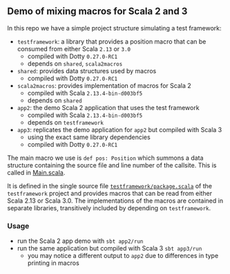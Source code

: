 ## Demo of mixing macros for Scala 2 and 3

In this repo we have a simple project structure simulating a test framework:

- `testframework`: a library that provides a position macro that can be consumed from either Scala `2.13` or `3.0`
  - compiled with Dotty `0.27.0-RC1`
  - depends on `shared`, `scala2macros`
- `shared`: provides data structures used by macros
  - compiled with Dotty `0.27.0-RC1`
- `scala2macros`: provides implementation of macros for Scala 2
  - compiled with Scala `2.13.4-bin-d003bf5`
  - depends on `shared`
- `app2`: the demo Scala 2 application that uses the test framework
  - compiled with Scala `2.13.4-bin-d003bf5`
  - depends on `testframework`
- `app3`: replicates the demo application for `app2` but compiled with Scala 3
  - using the exact same library dependencies
  - compiled with Dotty `0.27.0-RC1`

The main macro we use is `def pos: Position` which summons a data structure containing the source file and line number of the callsite. This is called in [Main.scala](src/main/scala/Main.scala).

It is defined in the single source file [`testframework/package.scala`](testframework/src/main/scala/testframework/package.scala) of the `testframework` project and provides macros that can be read from either Scala 2.13 or Scala 3.0. The implementations of the macros are contained in separate libraries, transitively included by depending on `testframework`.

### Usage

- run the Scala 2 app demo with `sbt app2/run`
- run the same application but compiled with Scala 3 `sbt app3/run`
  - you may notice a different output to `app2` due to differences in type printing in macros
